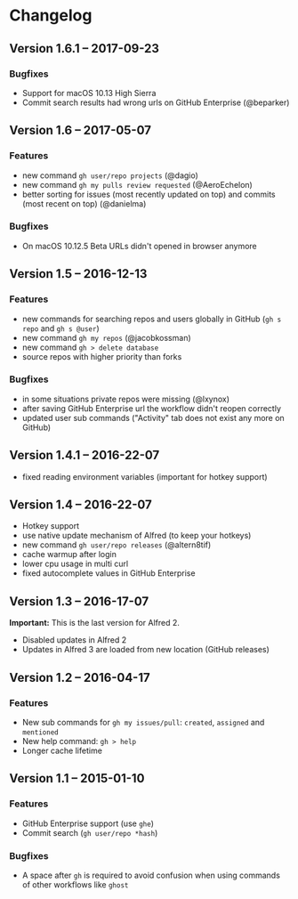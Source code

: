 Changelog
=========

Version 1.6.1 – 2017-09-23
--------------------------

### Bugfixes

* Support for macOS 10.13 High Sierra
* Commit search results had wrong urls on GitHub Enterprise (@beparker)


Version 1.6 – 2017-05-07
------------------------

### Features

* new command `gh user/repo projects` (@dagio)
* new command `gh my pulls review requested` (@AeroEchelon)
* better sorting for issues (most recently updated on top) and commits (most recent on top) (@danielma)

### Bugfixes

* On macOS 10.12.5 Beta URLs didn't opened in browser anymore


Version 1.5 – 2016-12-13
------------------------

### Features

* new commands for searching repos and users globally in GitHub (`gh s repo` and `gh s @user`)
* new command `gh my repos` (@jacobkossman)
* new command `gh > delete database`
* source repos with higher priority than forks

### Bugfixes

* in some situations private repos were missing (@lxynox)
* after saving GitHub Enterprise url the workflow didn't reopen correctly
* updated user sub commands ("Activity" tab does not exist any more on GitHub)


Version 1.4.1 – 2016-22-07
--------------------------

* fixed reading environment variables (important for hotkey support)


Version 1.4 – 2016-22-07
------------------------

* Hotkey support
* use native update mechanism of Alfred (to keep your hotkeys)
* new command `gh user/repo releases` (@altern8tif)
* cache warmup after login
* lower cpu usage in multi curl
* fixed autocomplete values in GitHub Enterprise


Version 1.3 – 2016-17-07
------------------------

**Important:** This is the last version for Alfred 2.

* Disabled updates in Alfred 2
* Updates in Alfred 3 are loaded from new location (GitHub releases)


Version 1.2 – 2016-04-17
------------------------

### Features

* New sub commands for `gh my issues/pull`: `created`, `assigned` and `mentioned`
* New help command: `gh > help`
* Longer cache lifetime


Version 1.1 – 2015-01-10
------------------------

### Features

* GitHub Enterprise support (use `ghe`)
* Commit search (`gh user/repo *hash`)

### Bugfixes

* A space after `gh` is required to avoid confusion when using commands of other workflows like `ghost`
